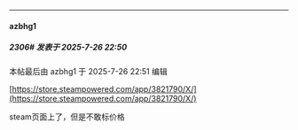 ﻿
*****

####  azbhg1  
##### 2306#       发表于 2025-7-26 22:50

 本帖最后由 azbhg1 于 2025-7-26 22:51 编辑 

[https://store.steampowered.com/app/3821790/X/](https://store.steampowered.com/app/3821790/X/)

steam页面上了，但是不敢标价格

